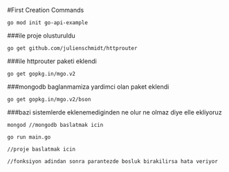 #First Creation Commands

```
go mod init go-api-example
```

###ile proje olusturuldu

```
go get github.com/julienschmidt/httprouter
```

###ile httprouter paketi eklendi

```
go get gopkg.in/mgo.v2
```

###mongodb baglanmamiza yardimci olan paket eklendi

```
go get gopkg.in/mgo.v2/bson
```

###bazi sistemlerde eklenemediginden ne olur ne olmaz diye elle ekliyoruz

```
mongod //mongodb baslatmak icin
```

```
go run main.go
```

```
//proje baslatmak icin

//fonksiyon adindan sonra parantezde bosluk birakilirsa hata veriyor
```
